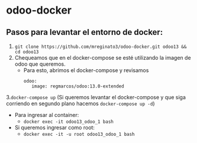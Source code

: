 # odoo-docker

## Pasos para levantar el entorno de docker:

1. `git clone https://github.com/mreginato3/odoo-docker.git odoo13 && cd odoo13`
2. Chequeamos que en el docker-compose se esté utilizando la imagen de odoo que queremos.
    - Para esto, abrimos el docker-compose y revisamos 
         ```
         odoo:
            image: regmarcos/odoo:13.0-extended 
        ```        
3.`docker-compose up` (Si queremos levantar el docker-compose y que siga corriendo en segundo plano hacemos `docker-compose up -d`)

* Para ingresar al container:
    * `docker exec -it odoo13_odoo_1 bash`
* Si queremos ingresar como root:
    * `docker exec -it -u root odoo13_odoo_1 bash`
